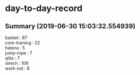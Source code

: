 # day-to-day-record  
## Summary  (2019-06-30 15:03:32.554939)  
basket : 87  
core-training : 22  
hatena : 5  
jump-rope : 7  
qiita : 7  
strech : 106  
work-out : 8  
